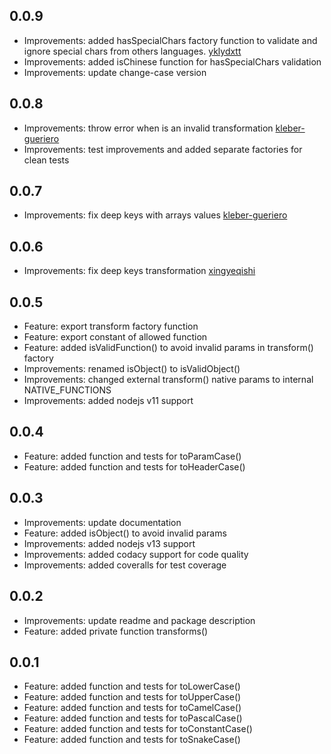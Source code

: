 ## 0.0.9
+ Improvements: added hasSpecialChars factory function to validate and ignore special chars from others languages. [yklydxtt](https://github.com/caio-ribeiro-pereira/field-normalizer/pull/14)
+ Improvements: added isChinese function for hasSpecialChars validation
+ Improvements: update change-case version

## 0.0.8
+ Improvements: throw error when is an invalid transformation [kleber-gueriero](https://github.com/caio-ribeiro-pereira/field-normalizer/pull/7)
+ Improvements: test improvements and added separate factories for clean tests

## 0.0.7
+ Improvements: fix deep keys with arrays values [kleber-gueriero](https://github.com/caio-ribeiro-pereira/field-normalizer/pull/5)

## 0.0.6
+ Improvements: fix deep keys transformation [xingyeqishi](https://github.com/caio-ribeiro-pereira/field-normalizer/pull/3)

## 0.0.5
+ Feature: export transform factory function
+ Feature: export constant of allowed function
+ Feature: added isValidFunction() to avoid invalid params in transform() factory
+ Improvements: renamed isObject() to isValidObject()
+ Improvements: changed external transform() native params to internal NATIVE_FUNCTIONS
+ Improvements: added nodejs v11 support

## 0.0.4
+ Feature: added function and tests for toParamCase()
+ Feature: added function and tests for toHeaderCase()

## 0.0.3
+ Improvements: update documentation
+ Feature: added isObject() to avoid invalid params
+ Improvements: added nodejs v13 support
+ Improvements: added codacy support for code quality
+ Improvements: added coveralls for test coverage

## 0.0.2
+ Improvements: update readme and package description
+ Feature: added private function transforms()

## 0.0.1
+ Feature: added function and tests for toLowerCase()
+ Feature: added function and tests for toUpperCase()
+ Feature: added function and tests for toCamelCase()
+ Feature: added function and tests for toPascalCase()
+ Feature: added function and tests for toConstantCase()
+ Feature: added function and tests for toSnakeCase()
